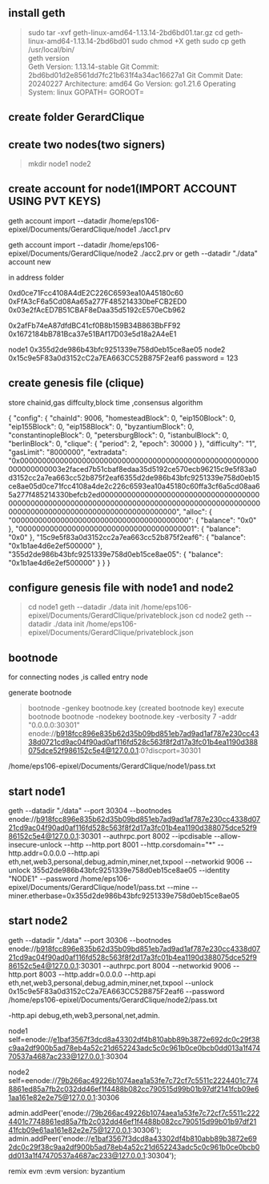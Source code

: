 


## install geth 
>sudo tar -xvf geth-linux-amd64-1.13.14-2bd6bd01.tar.gz
>cd geth-linux-amd64-1.13.14-2bd6bd01
>sudo chmod +X geth
>sudo cp geth /usr/local/bin/    
>geth version  
    Geth
    Version: 1.13.14-stable
    Git Commit: 2bd6bd01d2e8561dd7fc21b631f4a34ac16627a1
    Git Commit Date: 20240227
    Architecture: amd64
    Go Version: go1.21.6
    Operating System: linux
    GOPATH=
    GOROOT=



## create folder GerardClique
## create two nodes(two signers)
>mkdir node1 node2
## create account for node1(IMPORT ACCOUNT USING PVT KEYS)


geth account import --datadir /home/eps106-epixel/Documents/GerardClique/node1 ./acc1.prv

geth account import --datadir /home/eps106-epixel/Documents/GerardClique/node2 ./acc2.prv
                        or
geth --datadir "./data" account new



in address folder

0xd0ce71Fcc4108A4dE2C226C6593ea10A45180c60
0xFfA3cF6a5Cd08Aa65a277F485214330beFCB2ED0
0x03e2fAcED7B51CBAF8eDaa35d5192cE570eCb962

0x2afFb74eA87dfdBC41cf0B8b159B34B863BbFF92
0x1672184bB781Bca37e51BAf17D03e5d18a2A4eE1

node1 0x355d2de986b43bfc9251339e758d0eb15ce8ae05
node2 0x15c9e5F83a0d3152cC2a7EA663CC52B875F2eaf6
password =  123



## create genesis file (clique)
store  chainid,gas diffculty,block time ,consensus algorithm

{
    "config": {
      "chainId": 9006,
      "homesteadBlock": 0,
      "eip150Block": 0,
      "eip155Block": 0,
      "eip158Block": 0,
      "byzantiumBlock": 0,
      "constantinopleBlock": 0,
      "petersburgBlock": 0,
      "istanbulBlock": 0,
      "berlinBlock": 0,
      "clique": {
        "period": 2,
        "epoch": 30000
      }
    },
    "difficulty": "1",
    "gasLimit": "8000000",
    "extradata": "0x000000000000000000000000000000000000000000000000000000000000000003e2faced7b51cbaf8edaa35d5192ce570ecb96215c9e5f83a0d3152cc2a7ea663cc52b875f2eaf6355d2de986b43bfc9251339e758d0eb15ce8ae05d0ce71fcc4108a4de2c226c6593ea10a45180c60ffa3cf6a5cd08aa65a277f485214330befcb2ed00000000000000000000000000000000000000000000000000000000000000000000000000000000000000000000000000000000000000000000000000000000000",
    "alloc": {
      "0000000000000000000000000000000000000000": {
        "balance": "0x0"
      },
      "0000000000000000000000000000000000000001": {
        "balance": "0x0"
      },
      "15c9e5f83a0d3152cc2a7ea663cc52b875f2eaf6": {
        "balance": "0x1b1ae4d6e2ef500000"
      },
      "355d2de986b43bfc9251339e758d0eb15ce8ae05": {
        "balance": "0x1b1ae4d6e2ef500000"
      }
    }
  }





  ## configure genesis file with node1 and node2
  >cd node1
  > geth --datadir ./data init /home/eps106-epixel/Documents/GerardClique/privateblock.json
  >cd node2
  > geth --datadir ./data init /home/eps106-epixel/Documents/GerardClique/privateblock.json


  ## bootnode
  for connecting nodes ,is called entry node
  
  generate bootnode
  > bootnode -genkey bootnode.key
  (created bootnode key)
  execute bootnode
  > bootnode -nodekey bootnode.key -verbosity 7 -addr "0.0.0.0:30301"
enode://b918fcc896e835b62d35b09bd851eb7ad9ad1af787e230cc4338d0721cd9ac04f90ad0af116fd528c563f8f2d17a3fc01b4ea1190d388075dce52f986152c5e4@127.0.0.1:0?discport=30301

/home/eps106-epixel/Documents/GerardClique/node1/pass.txt
## start node1

 geth --datadir "./data"  --port 30304 --bootnodes enode://b918fcc896e835b62d35b09bd851eb7ad9ad1af787e230cc4338d0721cd9ac04f90ad0af116fd528c563f8f2d17a3fc01b4ea1190d388075dce52f986152c5e4@127.0.0.1:30301 --authrpc.port 8002 --ipcdisable --allow-insecure-unlock --http --http.port 8001 --http.corsdomain="*" --http.addr=0.0.0.0 --http.api eth,net,web3,personal,debug,admin,miner,net,txpool --networkid 9006 --unlock 355d2de986b43bfc9251339e758d0eb15ce8ae05 --identity "NODE1" --password /home/eps106-epixel/Documents/GerardClique/node1/pass.txt  --mine --miner.etherbase=0x355d2de986b43bfc9251339e758d0eb15ce8ae05

## start node2
geth --datadir "./data"  --port 30306 --bootnodes enode://b918fcc896e835b62d35b09bd851eb7ad9ad1af787e230cc4338d0721cd9ac04f90ad0af116fd528c563f8f2d17a3fc01b4ea1190d388075dce52f986152c5e4@127.0.0.1:30301  --authrpc.port 8004 --networkid 9006 --http.port 8003 --http.addr=0.0.0.0 --http.api eth,net,web3,personal,debug,admin,miner,net,txpool  --unlock 0x15c9e5F83a0d3152cC2a7EA663CC52B875F2eaf6 --password /home/eps106-epixel/Documents/GerardClique/node2/pass.txt






-http.api debug,eth,web3,personal,net,admin.

node1 self=enode://e1baf3567f3dcd8a43302df4b810abb89b3872e692dc0c29f38c9aa2df900b5ad78eb4a52c21d652243adc5c0c961b0ce0bcb0dd013a1f47470537a4687ac233@127.0.0.1:30304

node2 self=eenode://79b266ac49226b1074aea1a53fe7c72cf7c5511c2224401c7748861ed85a7fb2c032dd46ef1f4488b082cc790515d99b01b97df2141fcb09e61aa161e82e2e75@127.0.0.1:30306

admin.addPeer('enode://79b266ac49226b1074aea1a53fe7c72cf7c5511c2224401c7748861ed85a7fb2c032dd46ef1f4488b082cc790515d99b01b97df2141fcb09e61aa161e82e2e75@127.0.0.1:30306');
admin.addPeer('enode://e1baf3567f3dcd8a43302df4b810abb89b3872e692dc0c29f38c9aa2df900b5ad78eb4a52c21d652243adc5c0c961b0ce0bcb0dd013a1f47470537a4687ac233@127.0.0.1:30304');


remix evm :evm version: byzantium